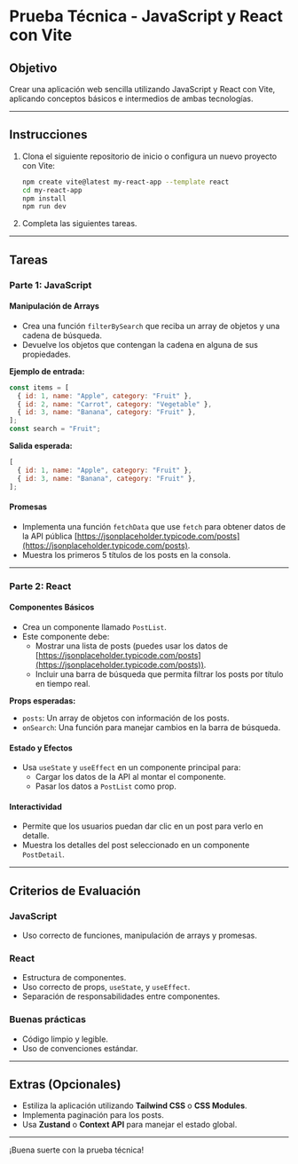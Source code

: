 # Prueba Técnica - JavaScript y React con Vite

## Objetivo

Crear una aplicación web sencilla utilizando JavaScript y React con Vite, aplicando conceptos básicos e intermedios de ambas tecnologías.

---

## Instrucciones

1. Clona el siguiente repositorio de inicio o configura un nuevo proyecto con Vite:

   ```bash
   npm create vite@latest my-react-app --template react
   cd my-react-app
   npm install
   npm run dev
   ```

2. Completa las siguientes tareas.

---

## Tareas

### Parte 1: JavaScript

#### Manipulación de Arrays

- Crea una función `filterBySearch` que reciba un array de objetos y una cadena de búsqueda.
- Devuelve los objetos que contengan la cadena en alguna de sus propiedades.

**Ejemplo de entrada:**

```javascript
const items = [
  { id: 1, name: "Apple", category: "Fruit" },
  { id: 2, name: "Carrot", category: "Vegetable" },
  { id: 3, name: "Banana", category: "Fruit" },
];
const search = "Fruit";
```

**Salida esperada:**

```javascript
[
  { id: 1, name: "Apple", category: "Fruit" },
  { id: 3, name: "Banana", category: "Fruit" },
];
```

#### Promesas

- Implementa una función `fetchData` que use `fetch` para obtener datos de la API pública [https://jsonplaceholder.typicode.com/posts](https://jsonplaceholder.typicode.com/posts).
- Muestra los primeros 5 títulos de los posts en la consola.

---

### Parte 2: React

#### Componentes Básicos

- Crea un componente llamado `PostList`.
- Este componente debe:
  - Mostrar una lista de posts (puedes usar los datos de [https://jsonplaceholder.typicode.com/posts](https://jsonplaceholder.typicode.com/posts)).
  - Incluir una barra de búsqueda que permita filtrar los posts por título en tiempo real.

**Props esperadas:**

- `posts`: Un array de objetos con información de los posts.
- `onSearch`: Una función para manejar cambios en la barra de búsqueda.

#### Estado y Efectos

- Usa `useState` y `useEffect` en un componente principal para:
  - Cargar los datos de la API al montar el componente.
  - Pasar los datos a `PostList` como prop.

#### Interactividad

- Permite que los usuarios puedan dar clic en un post para verlo en detalle.
- Muestra los detalles del post seleccionado en un componente `PostDetail`.

---

## Criterios de Evaluación

### JavaScript

- Uso correcto de funciones, manipulación de arrays y promesas.

### React

- Estructura de componentes.
- Uso correcto de props, `useState`, y `useEffect`.
- Separación de responsabilidades entre componentes.

### Buenas prácticas

- Código limpio y legible.
- Uso de convenciones estándar.

---

## Extras (Opcionales)

- Estiliza la aplicación utilizando **Tailwind CSS** o **CSS Modules**.
- Implementa paginación para los posts.
- Usa **Zustand** o **Context API** para manejar el estado global.

---

¡Buena suerte con la prueba técnica!
